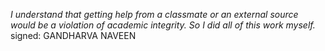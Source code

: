 *I understand that getting help from a classmate or an external source would
be a violation of academic integrity. So I did all of this work myself.*
signed: GANDHARVA NAVEEN
